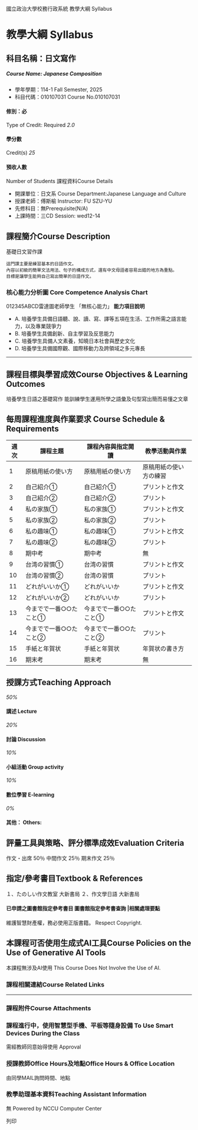 國立政治大學校務行政系統 教學大綱 Syllabus
# 教學大綱 Syllabus
##  科目名稱：日文寫作 
#####  Course Name: Japanese Composition
  * 學年學期：114-1 Fall Semester, 2025 
  * 科目代碼：010107031 Course No.010107031


#### 修別：必
Type of Credit: Required 
_2.0_
#### 學分數
Credit(s)
_25_
#### 預收人數
Number of Students
課程資料Course Details
  * 開課單位：日文系 Course Department:Japanese Language and Culture 
  * 授課老師：傅斯榆 Instructor: FU SZU-YU 
  * 先修科目：無Prerequisite(N/A)
  * 上課時間：三CD Session: wed12-14


##  課程簡介Course Description
基礎日文習作課
```
這門課主要是練習基本的日語作文。
內容以初級的簡單文法用法、句子的構成方式，還有中文母語者容易出錯的地方為重點。
目標是讓學生能夠自己寫出簡單的日語作文。

```

###  核心能力分析圖 Core Competence Analysis Chart
012345ABCD雷達圖老師學生
「無核心能力」 
**能力項目說明**
  * A. 培養學生具備日語聽、說、讀、寫、譯等五項在生活、工作所需之語言能力，以及專業競爭力
  * B. 培養學生具備創新、自主學習及反思能力
  * C. 培養學生具備人文素養，知曉日本社會與歷史文化
  * D. 培養學生具備國際觀、國際移動力及跨領域之多元專長


* * *
##  課程目標與學習成效Course Objectives & Learning Outcomes 
培養學生日語之基礎寫作
能訓練學生運用所學之語彙及句型寫出簡而易懂之文章
##  每周課程進度與作業要求 Course Schedule & Requirements
**週次** |  **課程主題** |  **課程內容與指定閱讀** |  **教學活動與作業**  
---|---|---|---  
1 |  原稿用紙の使い方 |  原稿用紙の使い方 |  原稿用紙の使い方の練習  
2 |  自己紹介① |  自己紹介① |  プリントと作文  
3 |  自己紹介② |  自己紹介② |  プリント  
4 |  私の家族① |  私の家族① |  プリントと作文  
5 |  私の家族② |  私の家族② |  プリント  
6 |  私の趣味① |  私の趣味① |  プリントと作文  
7 |  私の趣味② |  私の趣味② |  プリント  
8 |  期中考 |  期中考 |  無  
9 |  台湾の習慣① |  台湾の習慣 |  プリントと作文  
10 |  台湾の習慣② |  台湾の習慣 |  プリント  
11 |  どれがいいか① |  どれがいいか |  プリントと作文  
12 |  どれがいいか② |  どれがいいか |  プリント  
13 |  今までで一番○○たこと① |  今までで一番○○たこと① |  プリントと作文  
14 |  今までで一番○○たこと② |  今までで一番○○たこと② |  プリント  
15 |  手紙と年賀状 |  手紙と年賀状 |  年賀状の書き方  
16 |  期末考 |  期末考 |  無  
##  授課方式Teaching Approach
_50%_
####  講述 Lecture
_20%_
####  討論 Discussion
_10%_
####  小組活動 Group activity
_10%_
####  數位學習 E-learning
_0%_
####  其他： Others:
##  評量工具與策略、評分標準成效Evaluation Criteria
作文・出席 50％
中間作文 25％ 期末作文 25％
##  指定/參考書目Textbook & References
１、たのしい作文教室 大新書局
２、作文學日語 大新書局
####  已申請之圖書館指定參考書目  圖書館指定參考書查詢 |相關處理要點
維護智慧財產權，務必使用正版書籍。 Respect Copyright.
##  本課程可否使用生成式AI工具Course Policies on the Use of Generative AI Tools
本課程無涉及AI使用 This Course Does Not Involve the Use of AI.
###  課程相關連結Course Related Links
* * *
###  課程附件Course Attachments
###  課程進行中，使用智慧型手機、平板等隨身設備 To Use Smart Devices During the Class
需經教師同意始得使用  Approval
###  授課教師Office Hours及地點Office Hours & Office Location
由同學MAIL詢問時間、地點
###  教學助理基本資料Teaching Assistant Information
無
Powered by NCCU Computer Center
  
列印
